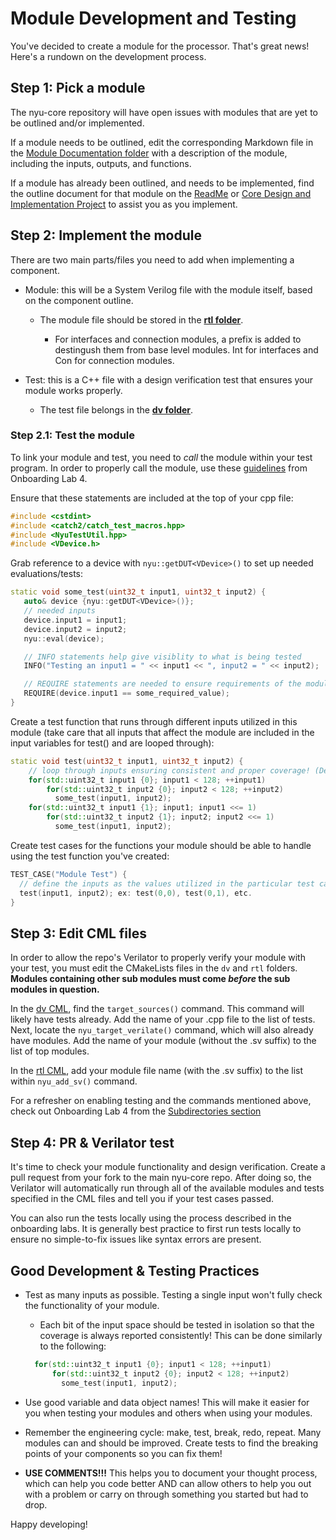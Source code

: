 # Module Development and Testing

You've decided to create a module for the processor. That's great news! Here's a rundown on the development process.

## Step 1: Pick a module
The nyu-core repository will have open issues with modules that are yet to be outlined and/or implemented. 

If a module needs to be outlined, edit the corresponding Markdown file in the [Module Documentation folder](https://github.com/NYU-Processor-Design/nyu-core/tree/main/Documentation/01_Module_Docs) with a description of the module, including the inputs, outputs, and functions.

If a module has already been outlined, and needs to be implemented, find the outline document for that module on the [ReadMe](https://github.com/NYU-Processor-Design/nyu-core/blob/889d6077905a8af8b316b49c64898d4c2cb00006/ReadMe.md) or [Core Design and Implementation Project](https://github.com/orgs/NYU-Processor-Design/projects/4/views/1) to assist you as you implement.

## Step 2: Implement the module
There are two main parts/files you need to add when implementing a component.
+ Module: this will be a System Verilog file with the module itself, based on the component outline.

  + The module file should be stored in the [**rtl folder**](https://github.com/NYU-Processor-Design/nyu-core/tree/889d6077905a8af8b316b49c64898d4c2cb00006/rtl).
      
      + For interfaces and connection modules, a prefix is added to destingush them from base level modules. Int for interfaces and Con for connection modules.
+ Test: this is a C++ file with a design verification test that ensures your module works properly.

  + The test file belongs in the [**dv folder**](https://github.com/NYU-Processor-Design/nyu-core/tree/889d6077905a8af8b316b49c64898d4c2cb00006/dv).

### Step 2.1: Test the module
To link your module and test, you need to *call* the module within your test program. In order to properly call the module, use these [guidelines](https://nyu-processor-design.github.io/getting_started/onboarding/05_verification2.html#adapting-the-test-cases) from Onboarding Lab 4.

Ensure that these statements are included at the top of your cpp file:
```cpp
#include <cstdint>
#include <catch2/catch_test_macros.hpp>
#include <NyuTestUtil.hpp>
#include <VDevice.h>
```
Grab reference to a device with `nyu::getDUT<VDevice>()` to set up needed evaluations/tests:
```cpp
static void some_test(uint32_t input1, uint32_t input2) {
   auto& device {nyu::getDUT<VDevice>()};
   // needed inputs
   device.input1 = input1;
   device.input2 = input2;
   nyu::eval(device);

   // INFO statements help give visiblity to what is being tested
   INFO("Testing an input1 = " << input1 << ", input2 = " << input2);

   // REQUIRE statements are needed to ensure requirements of the module exist before continuing with testing
   REQUIRE(device.input1 == some_required_value); 
}
```
Create a test function that runs through different inputs utilized in this module (take care that all inputs that affect the module are included in the input variables for test() and are looped through):
```cpp
static void test(uint32_t input1, uint32_t input2) {
    // loop through inputs ensuring consistent and proper coverage! (Demonstrated below)
    for(std::uint32_t input1 {0}; input1 < 128; ++input1)
        for(std::uint32_t input2 {0}; input2 < 128; ++input2)
          some_test(input1, input2);
    for(std::uint32_t input1 {1}; input1; input1 <<= 1)
        for(std::uint32_t input2 {1}; input2; input2 <<= 1)
          some_test(input1, input2);
```
Create test cases for the functions your module should be able to handle using the test function you've created:
```cpp
TEST_CASE("Module Test") {
  // define the inputs as the values utilized in the particular test case you are created, create as many test cases as needed
  test(input1, input2); ex: test(0,0), test(0,1), etc.
}
```

## Step 3: Edit CML files
In order to allow the repo's Verilator to properly verify your module with your test, you must edit the CMakeLists files in the `dv` and `rtl` folders.
**Modules containing other sub modules must come *before* the sub modules in question.**

In the [dv CML](https://github.com/NYU-Processor-Design/nyu-core/blob/889d6077905a8af8b316b49c64898d4c2cb00006/dv/CMakeLists.txt), find the `target_sources()` command. This command will likely have tests already. Add the name of your .cpp file to the list of tests. Next, locate the `nyu_target_verilate()` command, which will also already have modules. Add the name of your module (without the .sv suffix) to the list of top modules.

In the [rtl CML](https://github.com/NYU-Processor-Design/nyu-core/blob/889d6077905a8af8b316b49c64898d4c2cb00006/rtl/CMakeLists.txt), add your module file name (with the .sv suffix) to the list within `nyu_add_sv()` command.

For a refresher on enabling testing and the commands mentioned above, check out Onboarding Lab 4 from the [Subdirectories section](https://nyu-processor-design.github.io/getting_started/onboarding/05_verification2.html#subdirectories-and-nyu_-commands)

## Step 4: PR & Verilator test
It's time to check your module functionality and design verification. Create a pull request from your fork to the main nyu-core repo. After doing so, the Verilator will automatically run through all of the available modules and tests specified in the CML files and tell you if your test cases passed.

You can also run the tests locally using the process described in the onboarding labs. It is generally best practice to first run tests locally to ensure no simple-to-fix issues like syntax errors are present.

## Good Development & Testing Practices
+ Test as many inputs as possible. Testing a single input won't fully check the functionality of your module.

  + Each bit of the input space should be tested in isolation so that the coverage is always reported consistently! This can be done similarly to the following:
  ```cpp
    for(std::uint32_t input1 {0}; input1 < 128; ++input1)
        for(std::uint32_t input2 {0}; input2 < 128; ++input2)
          some_test(input1, input2);
  ```
  
+ Use good variable and data object names! This will make it easier for you when testing your modules and others when using your modules.
+ Remember the engineering cycle: make, test, break, redo, repeat. Many modules can and should be improved. Create tests to find the breaking points of your components so you can fix them!
+ **USE COMMENTS!!!** This helps you to document your thought process, which can help you code better AND can allow others to help you out with a problem or carry on through something you started but had to drop.

Happy developing!
